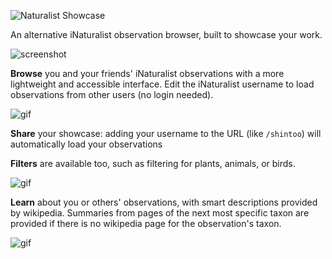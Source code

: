 ![Naturalist Showcase](https://thecuriousleaflet.com/wp-content/uploads/2021/06/logo-text-web.png)

An alternative iNaturalist observation browser, built to showcase your work.

![screenshot](https://thecuriousleaflet.com/wp-content/uploads/2021/06/ns-screenshot.png)

**Browse** you and your friends' iNaturalist observations with a more lightweight and accessible interface.
  Edit the iNaturalist username to load observations from other users (no login needed).

![gif](https://thecuriousleaflet.com/wp-content/uploads/2021/06/name-demo.gif)

**Share** your showcase: adding your username to the URL (like `/shintoo`) will automatically load your observations

**Filters** are available too, such as filtering for plants, animals, or birds.

![gif](https://thecuriousleaflet.com/wp-content/uploads/2021/06/filters-demo2.gif)

**Learn** about you or others' observations, with smart descriptions provided by wikipedia. Summaries from pages
of the next most specific taxon are provided if there is no wikipedia page for the observation's taxon.

![gif](https://thecuriousleaflet.com/wp-content/uploads/2021/06/details-demo.gif)
